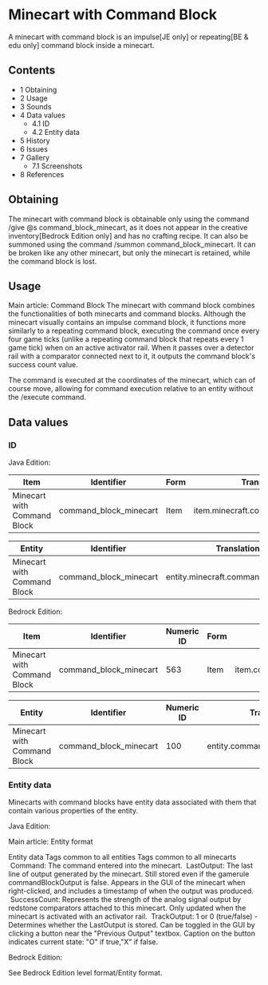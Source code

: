 # Minecart with Command Block
A minecart with command block is an impulse‌[JE  only] or repeating‌[BE & edu  only] command block inside a minecart.

## Contents
- 1 Obtaining
- 2 Usage
- 3 Sounds
- 4 Data values
	- 4.1 ID
	- 4.2 Entity data
- 5 History
- 6 Issues
- 7 Gallery
	- 7.1 Screenshots
- 8 References

## Obtaining
The minecart with command block is obtainable only using the command /give @s command_block_minecart, as it does not appear in the creative inventory‌[Bedrock Edition  only] and has no crafting recipe. It can also be summoned using the command /summon command_block_minecart. It can be broken like any other minecart, but only the minecart is retained, while the command block is lost.

## Usage
Main article: Command Block
The minecart with command block combines the functionalities of both minecarts and command blocks. Although the minecart visually contains an impulse command block, it functions more similarly to a repeating command block,  executing the command once every four game ticks (unlike a repeating command block that repeats every 1 game tick) when on an active activator rail. When it passes over a detector rail with a comparator connected next to it, it outputs the command block's success count value.

The command is executed at the coordinates of the minecart, which can of course move, allowing for command execution relative to an entity without the /execute command.

## Data values
### ID
Java Edition:

| Item                        | Identifier             | Form | Translation key                       |
|-----------------------------|------------------------|------|---------------------------------------|
| Minecart with Command Block | command_block_minecart | Item | item.minecraft.command_block_minecart |

| Entity                      | Identifier             | Translation key                         |
|-----------------------------|------------------------|-----------------------------------------|
| Minecart with Command Block | command_block_minecart | entity.minecraft.command_block_minecart |

Bedrock Edition:

| Item                        | Identifier             | Numeric ID | Form | Translation key                  |
|-----------------------------|------------------------|------------|------|----------------------------------|
| Minecart with Command Block | command_block_minecart | 563        | Item | item.command_block_minecart.name |

| Entity                      | Identifier             | Numeric ID | Translation key                    |
|-----------------------------|------------------------|------------|------------------------------------|
| Minecart with Command Block | command_block_minecart | 100        | entity.command_block_minecart.name |

### Entity data
Minecarts with command blocks have entity data associated with them that contain various properties of the entity. 

Java Edition:

Main article: Entity format

 Entity data
Tags common to all entities
Tags common to all minecarts
 Command: The command entered into the minecart.
 LastOutput: The last line of output generated by the minecart. Still stored even if the gamerule commandBlockOutput is false. Appears in the GUI of the minecart when right-clicked, and includes a timestamp of when the output was produced.
 SuccessCount: Represents the strength of the analog signal output by redstone comparators attached to this minecart. Only updated when the minecart is activated with an activator rail.
 TrackOutput: 1 or 0 (true/false) - Determines whether the LastOutput is stored. Can be toggled in the GUI by clicking a button near the "Previous Output" textbox. Caption on the button indicates current state: "O" if true,"X" if false.

Bedrock Edition:

See Bedrock Edition level format/Entity format.

